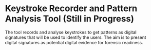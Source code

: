 # Keystroke Recorder and Pattern Analysis Tool (Still in Progress)

The tool records and analyse keystrokes to get patterns as digital signatures that will be used to identify the users. The aim is to present digital signatures as potential digital evidence for forensic readiness.

